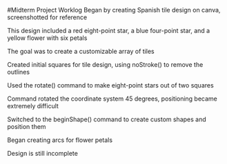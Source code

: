 #Midterm Project Worklog
Began by creating Spanish tile design on canva, screenshotted for reference

This design included a red eight-point star, a blue four-point star, and a yellow flower with six petals

The goal was to create a customizable array of tiles

Created initial squares for tile design, using noStroke() to remove the outlines

Used the rotate() command to make eight-point stars out of two squares

Command rotated the coordinate system 45 degrees, positioning became extremely difficult

Switched to the beginShape() command to create custom shapes and position them

Began creating arcs for flower petals

Design is still incomplete